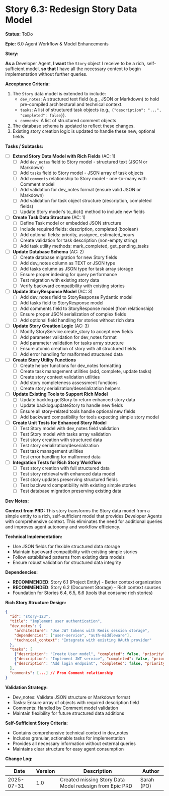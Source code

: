 # Story 6.3: Redesign Story Data Model

**Status:** ToDo

**Epic:** 6.0 Agent Workflow & Model Enhancements

**Story:**

**As a** Developer Agent,
**I want** the `Story` object I receive to be a rich, self-sufficient model,
**so that** I have all the necessary context to begin implementation without further queries.

**Acceptance Criteria:**

1. The `Story` data model is extended to include:
   - `dev_notes`: A structured text field (e.g., JSON or Markdown) to hold pre-compiled architectural and technical context.
   - `tasks`: A list of structured task objects (e.g., `{"description": "...", "completed": false}`).
   - `comments`: A list of structured comment objects.
2. The database schema is updated to reflect these changes.
3. Existing story creation logic is updated to handle these new, optional fields.

**Tasks / Subtasks:**

- [ ] **Extend Story Data Model with Rich Fields** (AC: 1)
  - [ ] Add `dev_notes` field to Story model - structured text (JSON or Markdown)
  - [ ] Add `tasks` field to Story model - JSON array of task objects
  - [ ] Add `comments` relationship to Story model - one-to-many with Comment model
  - [ ] Add validation for dev_notes format (ensure valid JSON or Markdown)
  - [ ] Add validation for task object structure (description, completed fields)
  - [ ] Update Story model's to_dict() method to include new fields

- [ ] **Create Task Data Structure** (AC: 1)
  - [ ] Define Task model or embedded JSON structure
  - [ ] Include required fields: description, completed (boolean)
  - [ ] Add optional fields: priority, assignee, estimated_hours
  - [ ] Create validation for task description (non-empty string)
  - [ ] Add task utility methods: mark_completed, get_pending_tasks

- [ ] **Update Database Schema** (AC: 2)
  - [ ] Create database migration for new Story fields
  - [ ] Add dev_notes column as TEXT or JSON type
  - [ ] Add tasks column as JSON type for task array storage
  - [ ] Ensure proper indexing for query performance
  - [ ] Test migration with existing story data
  - [ ] Verify backward compatibility with existing stories

- [ ] **Update StoryResponse Model** (AC: 3)
  - [ ] Add dev_notes field to StoryResponse Pydantic model
  - [ ] Add tasks field to StoryResponse model
  - [ ] Add comments field to StoryResponse model (from relationship)
  - [ ] Ensure proper JSON serialization of complex fields
  - [ ] Add optional field handling for stories without rich data

- [ ] **Update Story Creation Logic** (AC: 3)
  - [ ] Modify StoryService.create_story to accept new fields
  - [ ] Add parameter validation for dev_notes format
  - [ ] Add parameter validation for tasks array structure
  - [ ] Ensure atomic creation of story with all structured fields
  - [ ] Add error handling for malformed structured data

- [ ] **Create Story Utility Functions**
  - [ ] Create helper functions for dev_notes formatting
  - [ ] Create task management utilities (add, complete, update tasks)
  - [ ] Create story context validation utilities
  - [ ] Add story completeness assessment functions
  - [ ] Create story serialization/deserialization helpers

- [ ] **Update Existing Tools to Support Rich Model**
  - [ ] Update backlog.getStory to return enhanced story data
  - [ ] Update backlog.updateStory to handle new fields
  - [ ] Ensure all story-related tools handle optional new fields
  - [ ] Add backward compatibility for tools expecting simple story model

- [ ] **Create Unit Tests for Enhanced Story Model**
  - [ ] Test Story model with dev_notes field validation
  - [ ] Test Story model with tasks array validation
  - [ ] Test story creation with structured data
  - [ ] Test story serialization/deserialization
  - [ ] Test task management utilities
  - [ ] Test error handling for malformed data

- [ ] **Integration Tests for Rich Story Workflow**
  - [ ] Test story creation with full structured data
  - [ ] Test story retrieval with enhanced data model
  - [ ] Test story updates preserving structured fields
  - [ ] Test backward compatibility with existing simple stories
  - [ ] Test database migration preserving existing data

**Dev Notes:**

**Context from PRD:**
This story transforms the Story data model from a simple entity to a rich, self-sufficient model that provides Developer Agents with comprehensive context. This eliminates the need for additional queries and improves agent autonomy and workflow efficiency.

**Technical Implementation:**
- Use JSON fields for flexible structured data storage
- Maintain backward compatibility with existing simple stories
- Follow established patterns from existing data models
- Ensure robust validation for structured data integrity

**Dependencies:**
- **RECOMMENDED**: Story 6.1 (Project Entity) - Better context organization
- **RECOMMENDED**: Story 6.2 (Document Storage) - Rich context sources
- Foundation for Stories 6.4, 6.5, 6.6 (tools that consume rich stories)

**Rich Story Structure Design:**
```json
{
  "id": "story-123",
  "title": "Implement user authentication",
  "dev_notes": {
    "architecture": "Use JWT tokens with Redis session storage",
    "dependencies": ["user-service", "auth-middleware"],
    "technical_context": "Integrate with existing OAuth provider"
  },
  "tasks": [
    {"description": "Create User model", "completed": false, "priority": "high"},
    {"description": "Implement JWT service", "completed": false, "priority": "high"},
    {"description": "Add login endpoint", "completed": false, "priority": "medium"}
  ],
  "comments": [...] // From Comment relationship
}
```

**Validation Strategy:**
- Dev_notes: Validate JSON structure or Markdown format
- Tasks: Ensure array of objects with required description field
- Comments: Handled by Comment model validation
- Maintain flexibility for future structured data additions

**Self-Sufficient Story Criteria:**
- Contains comprehensive technical context in dev_notes
- Includes granular, actionable tasks for implementation
- Provides all necessary information without external queries
- Maintains clear structure for easy agent consumption

**Change Log:**

| Date | Version | Description | Author |
|------|---------|-------------|--------|
| 2025-07-31 | 1.0 | Created missing Story Data Model redesign from Epic PRD | Sarah (PO) |
